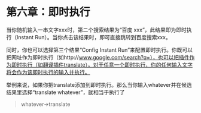 # **第六章：即时执行**

当你随机输入一串文字xxx时，第二个搜索结果为“百度 xxx”，此结果即为即时执行（Instant Run）。当你点击该结果时，即可直接跳转到百度搜索xxx。

同时，你也可以选择第三个结果“Config Instant Run”来配置即时执行。你既可以把网址作为即时执行（如http://www.google.com/search?q=），也可以把插件作为即时执行（如翻译插件translate）。对于任意一个即时执行，你的任何输入文字将会作为该即时执行的输入并执行。

举例来说，如果你把translate添加到即时执行。那么当你输入whatever并在候选结果里选择“translate whatever”，就相当于执行了

> whatever-&gt;translate



